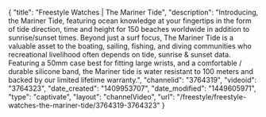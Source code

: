 {
    "title": "Freestyle Watches | The Mariner Tide",
    "description": "Introducing, the Mariner Tide, featuring ocean knowledge at your fingertips in the form of tide direction, time and height for 150 beaches worldwide in addition to sunrise\/sunset times. Beyond just a surf focus, The Mariner Tide is a valuable asset to the boating, sailing, fishing, and diving communities who recreational livelihood often depends on tide, sunrise & sunset data. Featuring a 50mm case best for fitting large wrists, and a comfortable \/ durable silicone band, the Mariner tide is water resistant to 100 meters and backed by our limited lifetime warranty.",
    "channelid": "3764319",
    "videoid": "3764323",
    "date_created": "1409953707",
    "date_modified": "1449605971",
    "type": "captivate",
    "layout": "channelVideo",
    "url": "\/freestyle\/freestyle-watches-the-mariner-tide\/3764319-3764323"
}